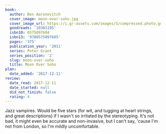 ```yaml
---
book:
  author: Ben Aaronovitch
  cover_image: moon-over-soho.jpg
  cover_image_url: https://i.gr-assets.com/images/S/compressed.photo.goodreads.com/books/1401386247l/10381195._SX98_.jpg
  goodreads: '10381195'
  isbn10: 0575097604
  isbn13: '9780575097605'
  pages: '375'
  publication_year: '2011'
  series: Peter Grant
  series_position: '2'
  slug: moon-over-soho
  title: Moon Over Soho
plan:
  date_added: '2017-12-11'
review:
  date_read: 2017-12-11
  date_started: null
  did_not_finish: false
  rating: 4
---
```


Jazz vampires. Would be five stars (for wit, and tugging at heart strings, and great descriptions) if I wasn't so irritated by the stereotyping. It's not bad, it might even be accurate and non-invasive, but I can't say, 'cause I'm not from London, so I'm mildly uncomfortable.
